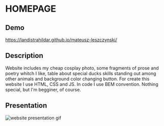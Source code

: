 # HOMEPAGE
## Demo
https://landistrahildar.github.io/mateusz-leszczynski/
## Description
Website includes my cheap cosplay photo, some fragments of prose and poetry whitch I like, table about special ducks skills standing out among other animals and background color changing  button.
For create this website I use HTML, CSS and JS.
In code I use BEM convention.
Nothing special, but I'm begginer, of course.
## Presentation
![website presentation gif](images/strona.gif)